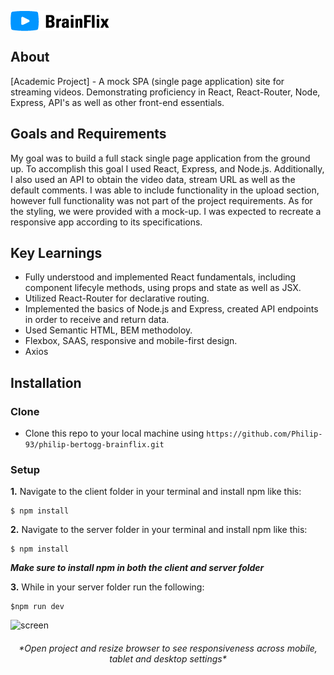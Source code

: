 <p align="left
"><img src="Images/Logo-brainflix.png" align="center"></p>

## About

[Academic Project] - A mock SPA (single page application) site for streaming videos. Demonstrating proficiency in React, React-Router, Node, Express, API's as well as other front-end essentials.

## Goals and Requirements

My goal was to build a full stack single page application from the ground up. To accomplish this goal I used React, Express, and Node.js. Additionally, I also used an API to obtain the video data, stream URL as well as the default comments. I was able to include functionality in the upload section, however full functionality was not part of the project requirements. As for the styling, we were provided with a mock-up. I was expected to recreate a responsive app according to its specifications.

## Key Learnings

- Fully understood and implemented React fundamentals, including component lifecyle methods, using props and state as well as JSX.
- Utilized React-Router for declarative routing.
- Implemented the basics of Node.js and Express, created API endpoints in order to receive and return data.
- Used Semantic HTML, BEM methodoloy.
- Flexbox, SAAS, responsive and mobile-first design.
- Axios

## Installation

### Clone

- Clone this repo to your local machine using `https://github.com/Philip-93/philip-bertogg-brainflix.git`

### Setup

 **1.** Navigate to the client folder in your terminal and install npm like this:

```
$ npm install
```

 **2.** Navigate to the server folder in your terminal and install npm like this:

```
$ npm install
```

*__Make sure to install npm in both the client and server folder__*

 **3.** While in your server folder run the following:

```
$npm run dev
```


![screen](https://github.com/Philip-93/philip-bertogg-brainflix/blob/master/Images/Desktop.png)

<h6 align="Center">*Open project and resize browser to see responsiveness across mobile, tablet and desktop settings*</h6>

